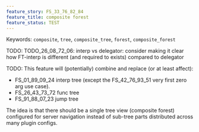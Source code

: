 ```yaml
---
feature_story: FS_33_76_82_84
feature_title: composite forest
feature_status: TEST
---
```

Keywords: `composite`, `tree`, `composite_tree`, `forest`, `composite_forest`

TODO: TODO_26_08_72_06: interp vs delegator: consider making it clear how FT-interp is different (and required to exists) compared to delegator

TODO: This feature will (potentially) combine and replace (or at least affect):
*   FS_01_89_09_24 interp tree (except the FS_42_76_93_51 very first zero arg use case).
*   FS_26_43_73_72 func tree
*   FS_91_88_07_23 jump tree

The idea is that there should be a single tree view (composite forest) configured for server navigation
instead of sub-tree parts distributed across many plugin configs.

